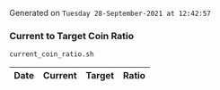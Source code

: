 Generated on `Tuesday 28-September-2021 at 12:42:57`

### Current to Target Coin Ratio
`current_coin_ratio.sh`

Date|Current|Target|Ratio
---|---|---|---
